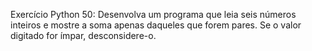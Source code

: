 Exercício Python 50: Desenvolva um programa que leia seis números inteiros e mostre a soma apenas daqueles que forem pares. Se o valor digitado for ímpar, desconsidere-o.